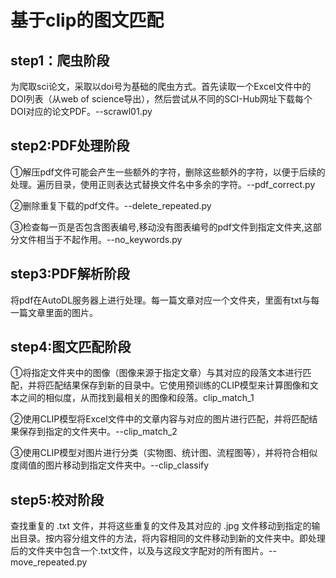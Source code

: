 # 基于clip的图文匹配
## step1：爬虫阶段

为爬取sci论文，采取以doi号为基础的爬虫方式。首先读取一个Excel文件中的DOI列表（从web of science导出），然后尝试从不同的SCI-Hub网址下载每个DOI对应的论文PDF。--scrawl01.py

## step2:PDF处理阶段

①解压pdf文件可能会产生一些额外的字符，删除这些额外的字符，以便于后续的处理。遍历目录，使用正则表达式替换文件名中多余的字符。--pdf_correct.py

②删除重复下载的pdf文件。--delete_repeated.py 

③检查每一页是否包含图表编号,移动没有图表编号的pdf文件到指定文件夹,这部分文件相当于不起作用。--no_keywords.py

## step3:PDF解析阶段

将pdf在AutoDL服务器上进行处理。每一篇文章对应一个文件夹，里面有txt与每一篇文章里面的图片。

## step4:图文匹配阶段

①将指定文件夹中的图像（图像来源于指定文章）与其对应的段落文本进行匹配，并将匹配结果保存到新的目录中。它使用预训练的CLIP模型来计算图像和文本之间的相似度，从而找到最相关的图像和段落。clip_match_1

②使用CLIP模型将Excel文件中的文章内容与对应的图片进行匹配，并将匹配结果保存到指定的文件夹中。--clip_match_2

③使用CLIP模型对图片进行分类（实物图、统计图、流程图等），并将符合相似度阈值的图片移动到指定文件夹中。--clip_classify

## step5:校对阶段

查找重复的 .txt 文件，并将这些重复的文件及其对应的 .jpg 文件移动到指定的输出目录。按内容分组文件的方法，将内容相同的文件移动到新的文件夹中。即处理后的文件夹中包含一个.txt文件，以及与这段文字配对的所有图片。--move_repeated.py
